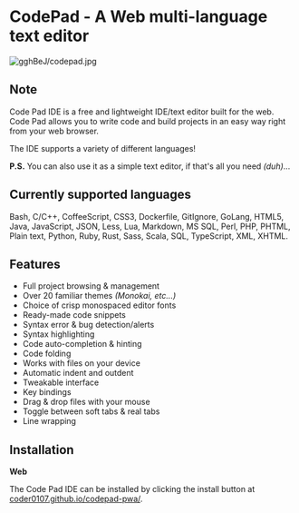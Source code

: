 # CodePad - A Web multi-language text editor

![gghBeJ/codepad.jpg](https://image.ibb.co/gghBeJ/codepad.jpg)

## Note

Code Pad IDE is a free and lightweight IDE/text editor built for the web. Code Pad allows you to write code and build projects in an easy way right from your web browser.

The IDE supports a variety of different languages!

**P.S.** You can also use it as a simple text editor, if that's all you need _(duh)_...

## Currently supported languages
Bash, C/C++, CoffeeScript, CSS3, Dockerfile, GitIgnore, GoLang, HTML5, Java, JavaScript, JSON, Less, Lua, Markdown, MS SQL, Perl, PHP, PHTML, Plain text, Python, Ruby, Rust, Sass, Scala, SQL, TypeScript, XML, XHTML.

## Features
 - Full project browsing & management
 - Over 20 familiar themes _(Monokai, etc...)_
 - Choice of crisp monospaced editor fonts
 - Ready-made code snippets
 - Syntax error & bug detection/alerts
 - Syntax highlighting
 - Code auto-completion & hinting
 - Code folding
 - Works with files on your device
 - Automatic indent and outdent
 - Tweakable interface
 - Key bindings
 - Drag & drop files with your mouse
 - Toggle between soft tabs & real tabs
 - Line wrapping

## Installation

**Web**

The Code Pad IDE can be installed by clicking the install button at [coder0107.github.io/codepad-pwa/](https://coder0107.github.io/codepad-pwa/).

